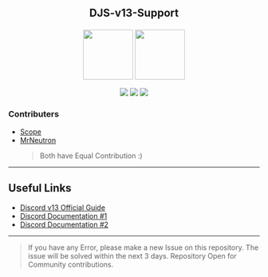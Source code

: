 ## **<p align="center">DJS-v13-Support</p>**

<p align="center">
<a><img src="https://discordjs.guide/meta-image.png" width="100" height="100"/></a> <img src="https://upload.wikimedia.org/wikipedia/commons/thumb/9/99/Unofficial_JavaScript_logo_2.svg/1024px-Unofficial_JavaScript_logo_2.svg.png" width="100" height="100"/></a>
</p>
<p align="center">
<a><img src="https://img.shields.io/npm/v/discord.js?label=Discord-JS&style=for-the-badge"/></a> <img src="https://img.shields.io/npm/v/npm?color=red&style=for-the-badge"/></a> <img src="https://img.shields.io/node/v/discord.js?style=for-the-badge"/></a>
</p>

### Contributers

- [Scope](https://github.com/ScopeOpen)
- [MrNeutron](https://github.com/MrNeutron199)
  > Both have Equal Contribution :)

---

## Useful Links

- [Discord v13 Official Guide](https://discordjs.guide)
- [Discord Documentation #1](https://discord.com/developers/docs)
- [Discord Documentation #2](https://discord.js.org/#/)

---

> If you have any Error, please make a new Issue on this repository. The issue will be solved within the next 3 days.
> Repository Open for Community contributions.

